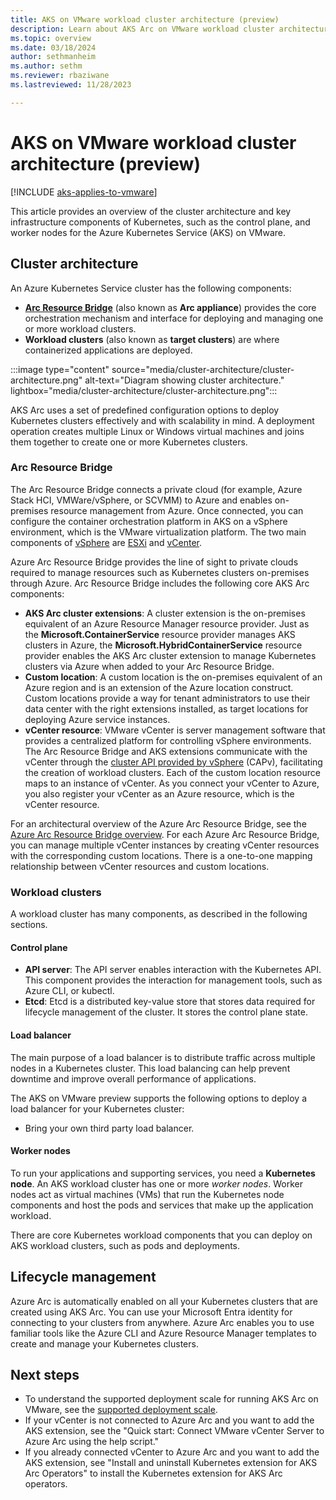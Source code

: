 ```yaml
---
title: AKS on VMware workload cluster architecture (preview)
description: Learn about AKS Arc on VMware workload cluster architecture.
ms.topic: overview
ms.date: 03/18/2024
author: sethmanheim
ms.author: sethm 
ms.reviewer: rbaziwane
ms.lastreviewed: 11/28/2023

---
```


# AKS on VMware workload cluster architecture (preview)

[!INCLUDE [aks-applies-to-vmware](includes/aks-hci-applies-to-skus/aks-applies-to-vmware.md)]

This article provides an overview of the cluster architecture and key infrastructure components of Kubernetes, such as the control plane, and worker nodes for the Azure Kubernetes Service (AKS) on VMware.

## Cluster architecture

An Azure Kubernetes Service cluster has the following components:

- **[Arc Resource Bridge](/azure/azure-arc/resource-bridge/overview)** (also known as **Arc appliance**) provides the core orchestration mechanism and interface for deploying and managing one or more workload clusters.
- **Workload clusters** (also known as **target clusters**) are where containerized applications are deployed.

:::image type="content" source="media/cluster-architecture/cluster-architecture.png" alt-text="Diagram showing cluster architecture." lightbox="media/cluster-architecture/cluster-architecture.png":::

AKS Arc uses a set of predefined configuration options to deploy Kubernetes clusters effectively and with scalability in mind. A deployment operation creates multiple Linux or Windows virtual machines and joins them together to create one or more Kubernetes clusters.

### Arc Resource Bridge

The Arc Resource Bridge connects a private cloud (for example, Azure Stack HCI, VMWare/vSphere, or SCVMM) to Azure and enables on-premises resource management from Azure. Once connected, you can configure the container orchestration platform in AKS on a vSphere environment, which is the VMware virtualization platform. The two main components of [vSphere](https://docs.vmware.com/en/VMware-vSphere/index.html) are [ESXi](https://www.vmware.com/products/esxi-and-esx.html) and [vCenter](https://www.vmware.com/products/vcenter.html).

Azure Arc Resource Bridge provides the line of sight to private clouds required to manage resources such as Kubernetes clusters on-premises through Azure. Arc Resource Bridge includes the following core AKS Arc components:

- **AKS Arc cluster extensions**: A cluster extension is the on-premises equivalent of an Azure Resource Manager resource provider. Just as the **Microsoft.ContainerService** resource provider manages AKS clusters in Azure, the **Microsoft.HybridContainerService** resource provider enables the AKS Arc cluster extension to manage Kubernetes clusters via Azure when added to your Arc Resource Bridge.
- **Custom location**: A custom location is the on-premises equivalent of an Azure region and is an extension of the Azure location construct. Custom locations provide a way for tenant administrators to use their data center with the right extensions installed, as target locations for deploying Azure service instances.
- **vCenter resource**: VMware vCenter is server management software that provides a centralized platform for controlling vSphere environments. The Arc Resource Bridge and AKS extensions communicate with the vCenter through the [cluster API provided by vSphere](https://github.com/kubernetes-sigs/cluster-api-provider-vsphere/) (CAPv), facilitating the creation of workload clusters. Each of the custom location resource maps to an instance of vCenter. As you connect your vCenter to Azure, you also register your vCenter as an Azure resource, which is the vCenter resource.

For an architectural overview of the Azure Arc Resource Bridge, see the [Azure Arc Resource Bridge overview](/azure/azure-arc/resource-bridge/overview#overview). For each Azure Arc Resource Bridge, you can manage multiple vCenter instances by creating vCenter resources with the corresponding custom locations. There is a one-to-one mapping relationship between vCenter resources and custom locations.

### Workload clusters

A workload cluster has many components, as described in the following sections.

#### Control plane

- **API server**: The API server enables interaction with the Kubernetes API. This component provides the interaction for management tools, such as Azure CLI, or kubectl.
- **Etcd**: Etcd is a distributed key-value store that stores data required for lifecycle management of the cluster. It stores the control plane state.

#### Load balancer

The main purpose of a load balancer is to distribute traffic across multiple nodes in a Kubernetes cluster. This load balancing can help prevent downtime and improve overall performance of applications.

The AKS on VMware preview supports the following options to deploy a load balancer for your Kubernetes cluster:

- Bring your own third party load balancer.

#### Worker nodes

To run your applications and supporting services, you need a **Kubernetes node**. An AKS workload cluster has one or more *worker nodes*. Worker nodes act as virtual machines (VMs) that run the Kubernetes node components and host the pods and services that make up the application workload.

There are core Kubernetes workload components that you can deploy on AKS workload clusters, such as pods and deployments.

## Lifecycle management

Azure Arc is automatically enabled on all your Kubernetes clusters that are created using AKS Arc. You can use your Microsoft Entra identity for connecting to your clusters from anywhere. Azure Arc enables you to use familiar tools like the Azure CLI and Azure Resource Manager templates to create and manage your Kubernetes clusters.

## Next steps

- To understand the supported deployment scale for running AKS Arc on VMware, see the [supported deployment scale](aks-vmware-scale-requirements.md).
- If your vCenter is not connected to Azure Arc and you want to add the AKS extension, see the "Quick start: Connect VMware vCenter Server to Azure Arc using the help script."
- If you already connected vCenter to Azure Arc and you want to add the AKS extension, see "Install and uninstall Kubernetes extension for AKS Arc Operators" to install the Kubernetes extension for AKS Arc operators.
